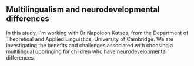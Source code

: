 ## Multilingualism and neurodevelopmental differences

In this study, I'm working with Dr Napoleon Katsos, from the Department of Theoretical and Applied Linguistics, University of Cambridge. We are investigating the benefits and challenges associated with choosing a multilingual upbringing for children who have neurodevelopmental differences.
